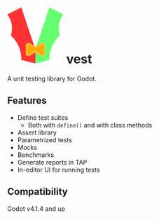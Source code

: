 # ![vest logo](./icon.png) vest

A unit testing library for Godot.

## Features

* Define test suites
  * Both with `define()` and with class methods
* Assert library
* Parametrized tests
* Mocks
* Benchmarks
* Generate reports in TAP
* In-editor UI for running tests

## Compatibility

Godot v4.1.4 and up
